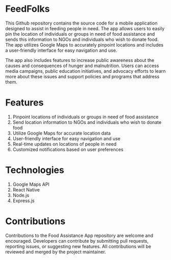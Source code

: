 # FeedFolks

This Github repository contains the source code for a mobile application designed to assist in feeding people in need. The app allows users to easily pin the location of individuals or groups in need of food assistance and sends this information to NGOs and individuals who wish to donate food. The app utilizes Google Maps to accurately pinpoint locations and includes a user-friendly interface for easy navigation and use.

The app also includes features to increase public awareness about the causes and consequences of hunger and malnutrition. Users can access media campaigns, public education initiatives, and advocacy efforts to learn more about these issues and support policies and programs that address them.

# Features

1. Pinpoint locations of individuals or groups in need of food assistance
2. Send location information to NGOs and individuals who wish to donate food
3. Utilize Google Maps for accurate location data
4. User-friendly interface for easy navigation and use
5. Real-time updates on locations of people in need
6. Customized notifications based on user preferences

# Technologies

1. Google Maps API
2. React Native
3. Node.js
4. Express.js

# Contributions

Contributions to the Food Assistance App repository are welcome and encouraged. Developers can contribute by submitting pull requests, reporting issues, or suggesting new features. All contributions will be reviewed and merged by the project maintainer.
